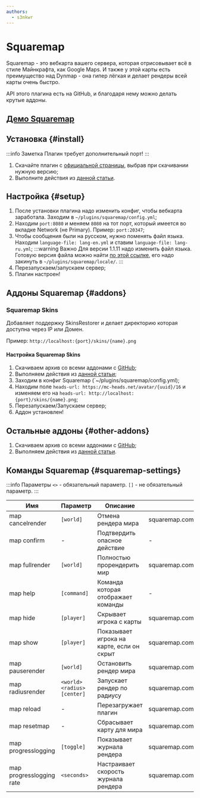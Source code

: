 ```yaml
---
authors: 
  - s3nkwr
---
```


# Squaremap

Squaremap - это вебкарта вашего сервера, которая отрисовывает всё в стиле Майнкрафта, как Google Maps.
И также у этой карты есть преимущество над Dynmap - она гипер лёгкая и делает рендеры всей карты очень быстро.

API этого плагина есть на GitHub, и благодаря нему можно делать крутые аддоны.

## [Демо Squaremap](https://squaremap-demo.jpenilla.xyz/)

## Установка {#install}

:::info Заметка
Плагин требует дополнительный порт!
:::

1. Скачайте плагин с [официальной страницы](https://modrinth.com/plugin/squaremap), выбрав при скачивании нужную версию;
2. Выполните действия из [данной статьи](/minecraft/installplugins).

## Настройка {#setup}

1. После установки плагина надо изменить конфиг, чтобы вебкарта заработала. Заходим в `~/plugins/squaremap/config.yml`;
2. Находим `port:8080` и меняем `8080` на тот порт, который имеется во вкладке Network (не Primary). Пример: `port:20347`;
3. Чтобы сообщения были на русском, нужно поменять файл языка. Находим `language-file: lang-en.yml` и ставим `language-file: lang-ru.yml`;
   :::warning Важно
   Для версии 1.1.11 надо изменить файл языка.
   Готовую версия файла можно найти [по этой ссылке](https://minhaskamal.github.io/DownGit/#/home?url=https://github.com/jpenilla/squaremap/blob/master/common/src/main/resources/locale/lang-ru.yml), его надо закинуть в `~/plugins/squaremap/locale/`.
   :::
4. Перезапускаем/запускаем сервер;
5. Плагин настроен!

## Аддоны Squaremap {#addons}

### Squaremap Skins

Добавляет поддержку SkinsRestorer и делает директорию которая доступна через IP или Домен.

Пример: `http://localhost:{port}/skins/{name}.png`

#### Настройка Squaremap Skins

1. Скачиваем архив со всеми аддонами с [GitHub](https://nightly.link/jpenilla/squaremap-addons/workflows/build/master/artifacts.zip);
2. Выполняем действия из [данной статьи](/minecraft/installplugins);
3. Заходим в конфиг Squaremap (`~/plugins/squaremap/config.yml);
4. Находим поле `heads-url: https://mc-heads.net/avatar/{uuid}/16` и изменяем его на `heads-url: http://localhost:{port}/skins/{name}.png`;
5. Перезапускаем/Запускаем сервер;
6. Аддон установлен!

## Остальные аддоны {#other-addons}

1. Скачиваем архив со всеми аддонами с [GitHub](https://nightly.link/jpenilla/squaremap-addons/workflows/build/master/artifacts.zip);
2. Выполняем действия из [данной статьи](/minecraft/installplugins).

## Команды Squaremap {#squaremap-settings}

:::info Параметры
`<>` - обязательный параметр.
`[]` - не обязательный параметр.
:::

| Имя | Параметр | Описание | Право |
| --- | -------- | -------- | ----- |
| map cancelrender | `[world]` | Отмена рендера мира | squaremap.command.cancelrender |
| map confirm | - | Подтвердить опасное действие  | - |
| map fullrender | `[world]` | Полностью прорендерить мир | squaremap.command.fullrender |
| map help | `[command]` | Команда которая отображает команды | - |
| map hide | `[player]` | Скрывает игрока с карты | squaremap.command.hide |
| map show | `[player]` | Показывает игрока на карте, если он скрыт | squaremap.command.show |
| map pauserender | `[world]` | Остановить рендер мира | squaremap.command.pauserender |
| map radiusrender | `<world> <radius> [center]` | Запускает рендер по радиусу | squaremap.command.radiusrender |
| map reload | - | Перезагружает плагин | squaremap.command.reload |
| map resetmap | - | Сбрасывает карту для мира | squaremap.command.resetmap |
| map progresslogging | `[toggle]` | Показывает журнала рендера | squaremap.command.progresslogging |
| map progresslogging rate | `<seconds>` | Настраивает скорость журнала рендера | squaremap.command.progresslogging |
